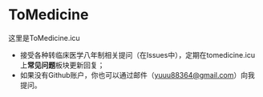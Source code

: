 # ToMedicine
这里是ToMedicine.icu
- 接受各种转临床医学八年制相关提问（在Issues中），定期在tomedicine.icu上**常见问题**板块更新回复；
- 如果没有Github账户，你也可以通过邮件（yuuu88364@gmail.com）向我提问。
